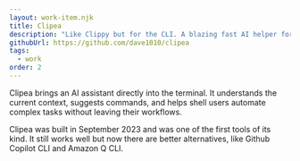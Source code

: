 ```yaml
---
layout: work-item.njk
title: Clipea
description: "Like Clippy but for the CLI. A blazing fast AI helper for your command line."
githubUrl: https://github.com/dave1010/clipea
tags:
  - work
order: 2
---
```

Clipea brings an AI assistant directly into the terminal. It understands the current context, suggests commands, and helps
shell users automate complex tasks without leaving their workflows.

Clipea was built in September 2023 and was one of the first tools of its kind. It still works well but now there are better alternatives, like Github Copilot CLI and Amazon Q CLI.
